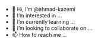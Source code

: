 - 👋 Hi, I’m @ahmad-kazemi
- 👀 I’m interested in ...
- 🌱 I’m currently learning ...
- 💞️ I’m looking to collaborate on ...
- 📫 How to reach me ...

<!---
ahmad-kazemi/ahmad-kazemi is a ✨ special ✨ repository because its `README.md` (this file) appears on your GitHub profile.
You can click the Preview link to take a look at your changes.
--->
